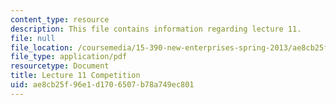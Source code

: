 ```yaml
---
content_type: resource
description: This file contains information regarding lecture 11.
file: null
file_location: /coursemedia/15-390-new-enterprises-spring-2013/ae8cb25f96e1d1706507b78a749ec801_MIT15_390S13_lec11.pdf
file_type: application/pdf
resourcetype: Document
title: Lecture 11 Competition
uid: ae8cb25f-96e1-d170-6507-b78a749ec801
---
```

